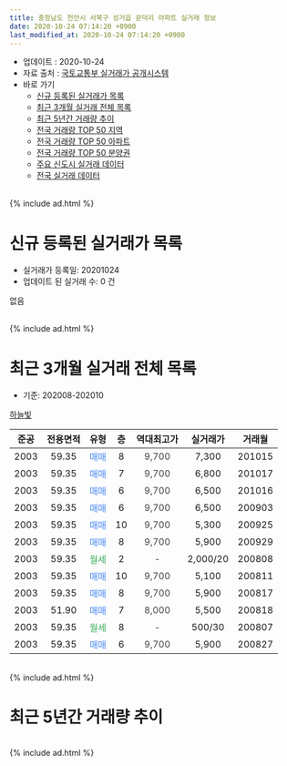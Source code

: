 ```yaml
---
title: 충청남도 천안시 서북구 성거읍 문덕리 아파트 실거래 정보
date: 2020-10-24 07:14:20 +0900
last_modified_at: 2020-10-24 07:14:20 +0900
---
```


* 업데이트 : 2020-10-24
* 자료 출처 : [국토교통부 실거래가 공개시스템](http://rt.molit.go.kr)
* 바로 가기
    * [신규 등록된 실거래가 목록](#신규-등록된-실거래가-목록)
    * [최근 3개월 실거래 전체 목록](#최근-3개월-실거래-전체-목록)
    * [최근 5년간 거래량 추이](#최근-5년간-거래량-추이)
    * [전국 거래량 TOP 50 지역](https://inasie.github.io/apt-trade-info/최근-3개월-전국에서-가장-거래가-많이-발생한-지역)
    * [전국 거래량 TOP 50 아파트](https://inasie.github.io/apt-trade-info/최근-3개월-전국에서-가장-거래가-많이-발생한-아파트)
    * [전국 거래량 TOP 50 분양권](https://inasie.github.io/apt-trade-info/최근-3개월-전국에서-가장-거래가-많이-발생한-분양권)
    * [주요 신도시 실거래 데이터](https://inasie.github.io/apt-trade-info/주요-신도시)
    * [전국 실거래 데이터](https://inasie.github.io/apt-trade-info/전국)
<br>
{% include ad.html %}
<br>

# 신규 등록된 실거래가 목록
* 실거래가 등록일: 20201024
* 업데이트 된 실거래 수: 0 건

없음

<br>
{% include ad.html %}
<br>

# 최근 3개월 실거래 전체 목록
* 기준: 202008-202010


[하늘빛](https://search.naver.com/search.naver?query=%EC%B6%A9%EC%B2%AD%EB%82%A8%EB%8F%84+%EC%B2%9C%EC%95%88%EC%8B%9C+%EC%84%9C%EB%B6%81%EA%B5%AC+%EC%84%B1%EA%B1%B0%EC%9D%8D+%EB%AC%B8%EB%8D%95%EB%A6%AC+%ED%95%98%EB%8A%98%EB%B9%9B)

|준공|전용면적|유형|층|역대최고가|실거래가|거래월|
|:---:|:---:|:---:|:---:|:---:|:---:|:---:|
|2003|59.35|<span style="color:#4285f3">매매</span>|8|<span style="color:#444444">9,700</span>|7,300|201015|
|2003|59.35|<span style="color:#4285f3">매매</span>|7|<span style="color:#444444">9,700</span>|6,800|201017|
|2003|59.35|<span style="color:#4285f3">매매</span>|6|<span style="color:#444444">9,700</span>|6,500|201016|
|2003|59.35|<span style="color:#4285f3">매매</span>|6|<span style="color:#444444">9,700</span>|6,500|200903|
|2003|59.35|<span style="color:#4285f3">매매</span>|10|<span style="color:#444444">9,700</span>|5,300|200925|
|2003|59.35|<span style="color:#4285f3">매매</span>|8|<span style="color:#444444">9,700</span>|5,900|200929|
|2003|59.35|<span style="color:#34a853">월세</span>|2|<span style="color:#444444">-</span>|2,000/20|200808|
|2003|59.35|<span style="color:#4285f3">매매</span>|10|<span style="color:#444444">9,700</span>|5,100|200811|
|2003|59.35|<span style="color:#4285f3">매매</span>|8|<span style="color:#444444">9,700</span>|5,900|200817|
|2003|51.90|<span style="color:#4285f3">매매</span>|7|<span style="color:#444444">8,000</span>|5,500|200818|
|2003|59.35|<span style="color:#34a853">월세</span>|8|<span style="color:#444444">-</span>|500/30|200807|
|2003|59.35|<span style="color:#4285f3">매매</span>|6|<span style="color:#444444">9,700</span>|5,900|200827|


<br>
{% include ad.html %}
<br>

# 최근 5년간 거래량 추이


<div style="width:100%;">
    <canvas id="deal_progress" height="200"></canvas>
</div>

<script>
new Chart(document.getElementById("deal_progress"), {
    type: 'line',
    data: {
        labels: ['201510','201511','201512','201601','201602','201603','201604','201605','201606','201607','201608','201609','201610','201611','201612','201701','201702','201703','201704','201705','201706','201707','201708','201709','201710','201711','201712','201801','201802','201803','201804','201805','201806','201807','201808','201809','201810','201811','201812','201901','201902','201903','201904','201905','201906','201907','201908','201909','201910','201911','201912','202001','202002','202003','202004','202005','202006','202007','202008','202009','202010'],
        datasets: [{
            label: '매매',
            pointRadius: 1,
            data: [7, 4, 1, 3, 7, 2, 5, 2, 2, 3, 1, 5, 0, 1, 1, 1, 3, 3, 8, 1, 1, 2, 2, 2, 0, 2, 1, 2, 1, 6, 0, 3, 2, 3, 1, 4, 3, 2, 1, 1, 2, 2, 1, 0, 1, 1, 1, 1, 1, 4, 0, 4, 2, 1, 3, 5, 2, 2, 4, 3, 3],
            borderColor: "rgba(255, 201, 14, 1)",
            backgroundColor: "rgba(255, 201, 14, 0.5)",
            fill: false,
            lineTension: 0
        },{
            label: '전월세',
            pointRadius: 1,
            data: [4, 4, 2, 6, 3, 4, 4, 4, 4, 6, 4, 5, 3, 3, 2, 5, 1, 1, 2, 4, 2, 2, 6, 3, 3, 2, 2, 3, 3, 6, 1, 4, 3, 1, 1, 1, 0, 1, 0, 0, 0, 0, 0, 0, 0, 1, 1, 0, 0, 1, 1, 0, 0, 1, 1, 0, 0, 0, 2, 0, 0],
            borderColor: "rgba(0, 141, 185, 1)",
            backgroundColor: "rgba(0, 141, 185, 0.5)",
            fill: false,
            lineTension: 0
        }
        ]
    },
    options: {
        responsive: true,
        title: {
            display: false
        },
        tooltips: {
            mode: 'index',
            intersect: false
        },
        hover: {
            mode: 'nearest',
            intersect: true
        },
        scales: {
            xAxes: [{
                display: true,
                scaleLabel: {
                    display: true,
                    labelString: '년/월'
                }
            }],
            yAxes: [{
                display: true,
                ticks: {
                    suggestedMin: 0,
                },
                scaleLabel: {
                    display: true,
                    labelString: '실거래 수'
                }
            }]
        }
    }
});

</script>


<br>
{% include ad.html %}
<br>

